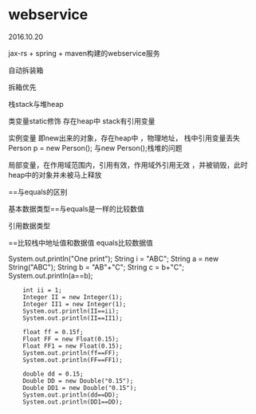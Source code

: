# webservice
2016.10.20

jax-rs + spring + maven构建的webservice服务

自动拆装箱

拆箱优先

栈stack与堆heap

类变量static修饰 存在heap中 stack有引用变量

实例变量 即new出来的对象，存在heap中 ，物理地址， 栈中引用变量丢失 Person p =  new Person(); 与new Person();栈堆的问题

局部变量，在作用域范围内，引用有效，作用域外引用无效 ，并被销毁，此时heap中的对象并未被马上释放

==与equals的区别

基本数据类型==与equals是一样的比较数值

引用数据类型

==比较栈中地址值和数据值 equals比较数据值


System.out.println("One print");
		String i = "ABC";
		String a = new String("ABC");
		String b = "AB"+"C";
		String c = b+"C";
		System.out.println(a==b);
		
		int ii = 1;
		Integer II = new Integer(1);
		Integer II1 = new Integer(1);
		System.out.println(II==ii);
		System.out.println(II==II1);
		
		float ff = 0.15f;
		Float FF = new Float(0.15);
		Float FF1 = new Float(0.15);
		System.out.println(ff==FF);
		System.out.println(FF==FF1);
		
		double dd = 0.15;
		Double DD = new Double("0.15");
		Double DD1 = new Double("0.15");
		System.out.println(dd==DD);
		System.out.println(DD1==DD);
